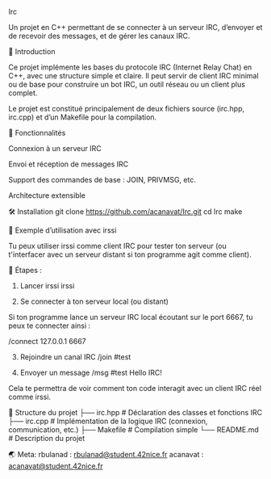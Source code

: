 Irc

Un projet en C++ permettant de se connecter à un serveur IRC, d’envoyer et de recevoir des messages, et de gérer les canaux IRC.

📣 Introduction

Ce projet implémente les bases du protocole IRC (Internet Relay Chat) en C++, avec une structure simple et claire. Il peut servir de client IRC minimal ou de base pour construire un bot IRC, un outil réseau ou un client plus complet.

Le projet est constitué principalement de deux fichiers source (irc.hpp, irc.cpp) et d’un Makefile pour la compilation.

🚀 Fonctionnalités

Connexion à un serveur IRC

Envoi et réception de messages IRC

Support des commandes de base : JOIN, PRIVMSG, etc.

Architecture extensible

🛠 Installation
git clone https://github.com/acanavat/Irc.git
cd Irc
make

🎯 Exemple d’utilisation avec irssi

Tu peux utiliser irssi
 comme client IRC pour tester ton serveur (ou t'interfacer avec un serveur distant si ton programme agit comme client).

🔹 Étapes :
1. Lancer irssi
irssi

2. Se connecter à ton serveur local (ou distant)

Si ton programme lance un serveur IRC local écoutant sur le port 6667, tu peux te connecter ainsi :

/connect 127.0.0.1 6667

3. Rejoindre un canal IRC
/join #test

4. Envoyer un message
/msg #test Hello IRC!


Cela te permettra de voir comment ton code interagit avec un client IRC réel comme irssi.

🧠 Structure du projet
├── irc.hpp       # Déclaration des classes et fonctions IRC
├── irc.cpp       # Implémentation de la logique IRC (connexion, communication, etc.)
├── Makefile      # Compilation simple
└── README.md     # Description du projet

🌏 Meta:
rbulanad : rbulanad@student.42nice.fr
acanavat : acanavat@student.42nice.fr
